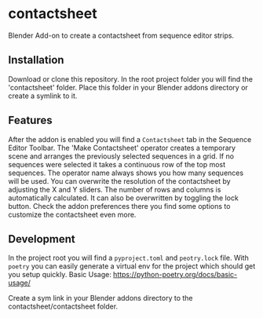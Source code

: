 # contactsheet
Blender Add-on to create a contactsheet from sequence editor strips.

## Installation
Download or clone this repository.
In the root project folder you will find the 'contactsheet' folder. Place this folder in your Blender addons directory or create a symlink to it.

## Features
After the addon is enabled you will find a `Contactsheet` tab in the Sequence Editor Toolbar.
The 'Make Contactsheet' operator creates a temporary scene and arranges the previously selected sequences in a grid.
If no sequences were selected it takes a continuous row of the top most sequences.
The operator name always shows you how many sequences will be used.
You can overwrite the resolution of the contactsheet by adjusting the X and Y sliders.
The number of rows and columns is automatically calculated. It can also be overwritten by toggling the lock button.
Check the addon preferences there you find some options to customize the contactsheet even more.

## Development
In the project root you will find a `pyproject.toml` and `peotry.lock` file.
With `poetry` you can easily generate a virtual env for the project which should get you setup quickly.
Basic Usage: https://python-poetry.org/docs/basic-usage/

Create a sym link in your Blender addons directory to the contactsheet/contactsheet folder.
